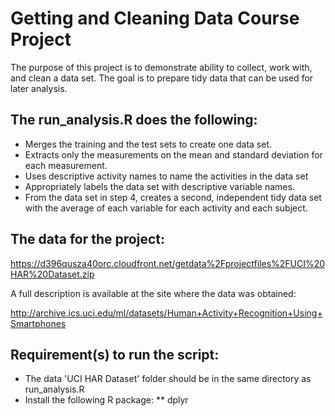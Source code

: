 # Getting and Cleaning Data Course Project

The purpose of this project is to demonstrate ability to collect, work with, and clean a data set. The goal is to prepare tidy data that can be used for later analysis. 

## The run_analysis.R does the following:

* Merges the training and the test sets to create one data set.
* Extracts only the measurements on the mean and standard deviation for each measurement.
* Uses descriptive activity names to name the activities in the data set
* Appropriately labels the data set with descriptive variable names.
* From the data set in step 4, creates a second, independent tidy data set with the average of each variable for each activity and each subject.

## The data for the project:

https://d396qusza40orc.cloudfront.net/getdata%2Fprojectfiles%2FUCI%20HAR%20Dataset.zip

A full description is available at the site where the data was obtained:

http://archive.ics.uci.edu/ml/datasets/Human+Activity+Recognition+Using+Smartphones

## Requirement(s) to run the script:

* The data 'UCI HAR Dataset' folder should be in the same directory as run_analysis.R
* Install the following R package:
** dplyr
